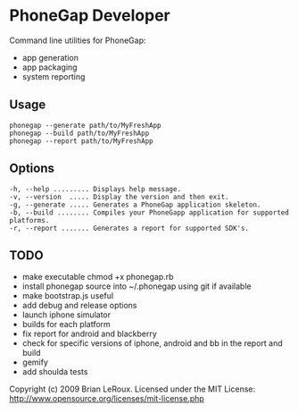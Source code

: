 PhoneGap Developer 
===
Command line utilities for PhoneGap:

- app generation
- app packaging
- system reporting

Usage
---
	phonegap --generate path/to/MyFreshApp 
	phonegap --build path/to/MyFreshApp
	phonegap --report path/to/MyFreshApp

Options
---
	-h, --help ......... Displays help message.
	-v, --version  ..... Display the version and then exit.
	-g, --generate ..... Generates a PhoneGap application skeleton. 
	-b, --build ........ Compiles your PhoneGapp application for supported platforms.
	-r, --report ....... Generates a report for supported SDK's.
	
TODO
---
- make executable chmod +x phonegap.rb
- install phonegap source into ~/.phonegap using git if available
- make bootstrap.js useful 
- add debug and release options
- launch iphone simulator
- builds for each platform
- fix report for android and blackberry
- check for specific versions of iphone, android and bb in the report and build
- gemify
- add shoulda tests

Copyright (c) 2009 Brian LeRoux. Licensed under the MIT License:
http://www.opensource.org/licenses/mit-license.php
